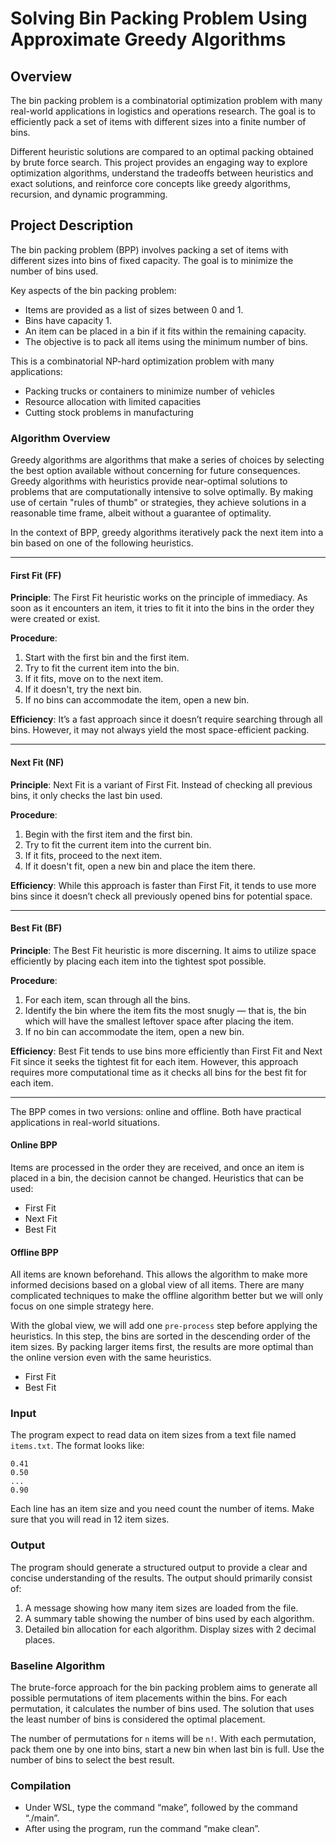 # Solving Bin Packing Problem Using Approximate Greedy Algorithms

## Overview

The bin packing problem is a combinatorial optimization problem with many
real-world applications in logistics and operations research. The goal is to
efficiently pack a set of items with different sizes into a finite number of
bins.


Different heuristic solutions are compared to an optimal packing
obtained by brute force search. This project provides an engaging way to
explore optimization algorithms, understand the tradeoffs between heuristics
and exact solutions, and reinforce core concepts like greedy algorithms,
recursion, and dynamic programming.

## Project Description

The bin packing problem (BPP) involves packing a set of items with different
sizes into bins of fixed capacity. The goal is to minimize the number of bins
used.

Key aspects of the bin packing problem:

+ Items are provided as a list of sizes between 0 and 1.
+ Bins have capacity 1.
+ An item can be placed in a bin if it fits within the remaining capacity.
+ The objective is to pack all items using the minimum number of bins.

This is a combinatorial NP-hard optimization problem with many applications:

+ Packing trucks or containers to minimize number of vehicles
+ Resource allocation with limited capacities
+ Cutting stock problems in manufacturing

### Algorithm Overview
Greedy algorithms are algorithms that make a series of choices by selecting the
best option available without concerning for future consequences. Greedy
algorithms with heuristics provide near-optimal solutions to problems that are
computationally intensive to solve optimally. By making use of certain "rules
of thumb" or strategies, they achieve solutions in a reasonable time frame,
albeit without a guarantee of optimality.

In the context of BPP, greedy algorithms iteratively pack the next item into a
bin based on one of the following heuristics.

---

#### First Fit (FF)

**Principle**: The First Fit heuristic works on the principle of immediacy. As
soon as it encounters an item, it tries to fit it into the bins in the order
they were created or exist.

**Procedure**:
1. Start with the first bin and the first item.
2. Try to fit the current item into the bin.
3. If it fits, move on to the next item.
4. If it doesn't, try the next bin.
5. If no bins can accommodate the item, open a new bin.

**Efficiency**: It’s a fast approach since it doesn’t require searching through
all bins. However, it may not always yield the most space-efficient packing.

---

#### Next Fit (NF)

**Principle**: Next Fit is a variant of First Fit. Instead of checking all
previous bins, it only checks the last bin used.

**Procedure**:
1. Begin with the first item and the first bin.
2. Try to fit the current item into the current bin.
3. If it fits, proceed to the next item.
4. If it doesn't fit, open a new bin and place the item there.

**Efficiency**: While this approach is faster than First Fit, it tends to use
more bins since it doesn’t check all previously opened bins for potential
space.

---

#### Best Fit (BF)

**Principle**: The Best Fit heuristic is more discerning. It aims to utilize
space efficiently by placing each item into the tightest spot possible.

**Procedure**:
1. For each item, scan through all the bins.
2. Identify the bin where the item fits the most snugly — that is, the bin
   which will have the smallest leftover space after placing the item.
3. If no bin can accommodate the item, open a new bin.

**Efficiency**: Best Fit tends to use bins more efficiently than First Fit and
Next Fit since it seeks the tightest fit for each item. However, this approach
requires more computational time as it checks all bins for the best fit for
each item.

---

The BPP comes in two versions: online and offline. Both have practical
applications in real-world situations.

#### Online BPP

Items are processed in the order they are received, and once an item is placed
in a bin, the decision cannot be changed. Heuristics that can be used:

+ First Fit
+ Next Fit
+ Best Fit

#### Offline BPP

All items are known beforehand. This allows the algorithm to make more informed
decisions based on a global view of all items. There are many complicated
techniques to make the offline algorithm better but we will only focus on one
simple strategy here.

With the global view, we will add one ``pre-process`` step before applying the
heuristics. In this step, the bins are sorted in the descending order of the
item sizes. By packing larger items first, the results are more optimal than
the online version even with the same heuristics.

+ First Fit
+ Best Fit

### Input
The program expect to read data on item sizes from a text file named
``items.txt``. The format looks like:

```
0.41
0.50
...
0.90
```

Each line has an item size and you need count the number of items. Make sure
that you will read in 12 item sizes.

### Output
The program should generate a structured output to provide a clear and concise understanding of the results. The output should primarily consist of:

1. A message showing how many item sizes are loaded from the file.
1. A summary table showing the number of bins used by each algorithm.
1. Detailed bin allocation for each algorithm. Display sizes with 2 decimal
   places.

### Baseline Algorithm

The brute-force approach for the bin packing problem aims to generate all
possible permutations of item placements within the bins. For each permutation,
it calculates the number of bins used. The solution that uses the least number
of bins is considered the optimal placement.

The number of permutations for ``n`` items will be ``n!``. With each
permutation, pack them one by one into bins, start a new bin when last bin is
full. Use the number of bins to select the best result.

### Compilation
- Under WSL, type the command “make”, followed by the command “./main”.
- After using the program, run the command “make clean”.